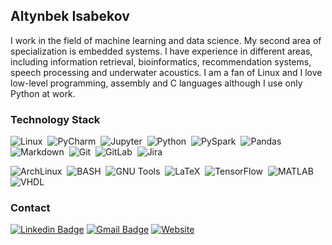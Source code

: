 ## Altynbek Isabekov
I work in the field of machine learning and data science. My second area of specialization is embedded systems. 
I have experience in different areas, including information retrieval, bioinformatics, recommendation systems, speech processing and underwater acoustics.
I am a fan of Linux and I love low-level programming, assembly and C languages although I use only Python at work.

### Technology Stack

![Linux](https://img.shields.io/badge/-Linux-fff?&logo=linux&logoColor=000)&nbsp;
![PyCharm](https://img.shields.io/badge/-PyCharm-fff?style=flat&logo=pycharm&logoColor=000)&nbsp;
![Jupyter](https://img.shields.io/badge/-jupyter-fff?style=flat&logo=jupyter)&nbsp;
![Python](https://img.shields.io/badge/-Python-fff?style=flat&logo=python)&nbsp;
![PySpark](https://img.shields.io/badge/-PySpark-fff?style=flat&logo=apache-spark&logoColor=c00)&nbsp;
![Pandas](https://img.shields.io/badge/-pandas-fff?&logo=pandas&logoColor=150458)&nbsp;
![Markdown](https://img.shields.io/badge/-Markdown-fff?style=flat&logo=markdown&logoColor=000)&nbsp;
![Git](https://img.shields.io/badge/-Git-fff?style=flat&logo=git)&nbsp;
![GitLab](https://img.shields.io/badge/-GitLab-fff?&logo=gitlab)&nbsp;
![Jira](https://img.shields.io/badge/-Jira-fff?&logo=jira-software&logoColor=008)&nbsp;

![ArchLinux](https://img.shields.io/badge/-ArchLinux-fff?&logo=arch-linux)&nbsp;
![BASH](https://img.shields.io/badge/-BASH-fff?&logo=gnu-bash&logoColor=000)&nbsp;
![GNU Tools](https://img.shields.io/badge/-GNU%20Tools-fff?&logo=gnu&logoColor=000)&nbsp;
![LaTeX](https://img.shields.io/badge/-LaTeX-fff?style=flat&logo=latex&logoColor=085)&nbsp;
![TensorFlow](https://img.shields.io/badge/-TensorFlow-fff?&logo=tensorflow)&nbsp;
![MATLAB](https://img.shields.io/badge/-MATLAB-fff?&logo=mathworks&logoColor=b02)&nbsp;
![VHDL](https://img.shields.io/badge/-VHDL-fff)


### Contact
[![Linkedin Badge](https://img.shields.io/badge/-isabekov-blue?style=flat-square&logo=Linkedin&logoColor=white&link=https://www.linkedin.com/in/isabekov/)](https://www.linkedin.com/in/isabekov/)
[![Gmail Badge](https://img.shields.io/badge/-aisabekov@ku.edu.tr-c14438?style=flat-square&logo=Gmail&logoColor=white&link=mailto:aisabekov@ku.edu.tr)](mailto:aisabekov@ku.edu.tr)
[![Website](https://img.shields.io/badge/-🌐%20www.isabekov.pro-blue?style=flat-square)](https://www.isabekov.pro)

